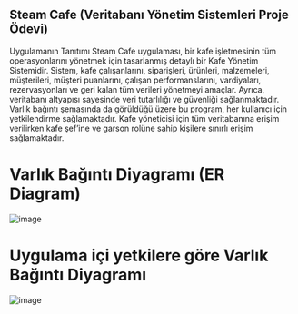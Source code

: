 ## Steam Cafe (Veritabanı Yönetim Sistemleri Proje Ödevi)
Uygulamanın Tanıtımı
Steam Cafe uygulaması, bir kafe işletmesinin tüm operasyonlarını yönetmek için tasarlanmış detaylı bir Kafe Yönetim Sistemidir. Sistem, kafe çalışanlarını, siparişleri, ürünleri, malzemeleri, müşterileri, müşteri puanlarını, çalışan performanslarını, vardiyaları, rezervasyonları ve geri kalan tüm verileri yönetmeyi amaçlar. Ayrıca, veritabanı altyapısı sayesinde veri tutarlılığı ve güvenliği sağlanmaktadır. Varlık bağıntı şemasında da görüldüğü üzere bu program, her kullanıcı için yetkilendirme sağlamaktadır. Kafe yöneticisi için tüm veritabanına erişim verilirken kafe şef’ine ve garson rolüne sahip kişilere sınırlı erişim sağlamaktadır.

# Varlık Bağıntı Diyagramı (ER Diagram)
![image](https://github.com/user-attachments/assets/3e4c7116-3b71-4267-b433-c2b154abbac7)

# Uygulama içi yetkilere göre Varlık Bağıntı Diyagramı 
![image](https://github.com/user-attachments/assets/994c439a-5a77-4a0f-9bbf-822304c9525b)
